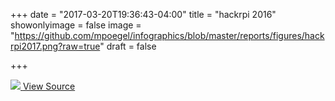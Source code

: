+++
date = "2017-03-20T19:36:43-04:00"
title = "hackrpi 2016"
showonlyimage = false
image = "https://github.com/mpoegel/infographics/blob/master/reports/figures/hackrpi2017.png?raw=true"
draft = false

+++

<a href="https://github.com/mpoegel/infographics/blob/master/reports/figures/hackrpi2017.png?raw=true">
<img class="full-page-img" src="https://github.com/mpoegel/infographics/blob/master/reports/figures/hackrpi2017.png?raw=true">
</a>

<a href="https://github.com/mpoegel/infographics/blob/master/src/R/hackrpi2017.R">
  <i class="fa fa-github"></i> View Source
</a>

